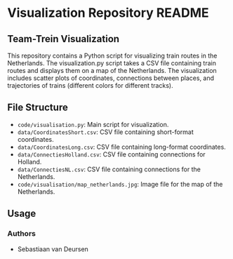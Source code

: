 # Visualization Repository README

## Team-Trein Visualization

This repository contains a Python script for visualizing train routes in the Netherlands. The visualization.py script takes a CSV file containing train routes and displays them on a map of the Netherlands. The visualization includes scatter plots of coordinates, connections between places, and trajectories of trains (different colors for different tracks).

## File Structure

- `code/visualisation.py`: Main script for visualization.
- `data/CoordinatesShort.csv`: CSV file containing short-format coordinates.
- `data/CoordinatesLong.csv`: CSV file containing long-format coordinates.
- `data/ConnectiesHolland.csv`: CSV file containing connections for Holland.
- `data/ConnectiesNL.csv`: CSV file containing connections for the Netherlands.
- `code/visualisation/map_netherlands.jpg`: Image file for the map of the Netherlands.

## Usage



### Authors

- Sebastiaan van Deursen